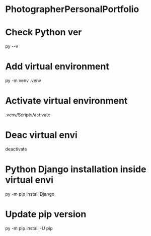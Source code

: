 # PhotographerPersonalPortfolio

# Check Python ver
py --v

# Add virtual environment
py -m venv .venv

# Activate virtual environment
.venv/Scripts/activate

# Deac virtual envi
deactivate

# Python Django installation inside virtual envi
py -m pip install Django

# Update pip version
py -m pip install -U pip
